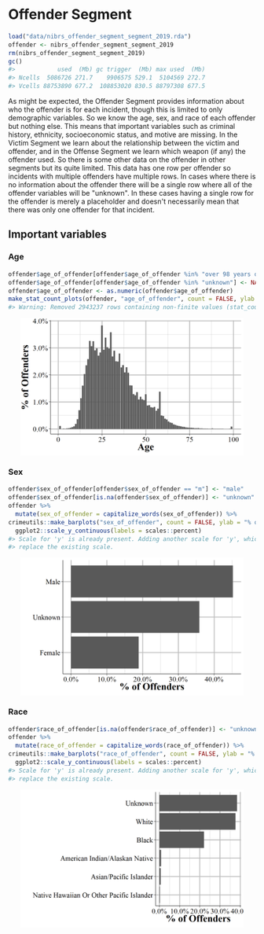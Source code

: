 # Offender Segment


```r
load("data/nibrs_offender_segment_segment_2019.rda")
offender <- nibrs_offender_segment_segment_2019
rm(nibrs_offender_segment_segment_2019)
gc()
#>            used  (Mb) gc trigger  (Mb) max used  (Mb)
#> Ncells  5086726 271.7    9906575 529.1  5104569 272.7
#> Vcells 88753890 677.2  108853020 830.5 88797308 677.5
```


As might be expected, the Offender Segment provides information about who the offender is for each incident, though this is limited to only demographic variables. So we know the age, sex, and race of each offender but nothing else. This means that important variables such as criminal history, ethnicity, socioeconomic status, and motive are missing. In the Victim Segment we learn about the relationship between the victim and offender, and in the Offense Segment we learn which weapon (if any) the offender used. So there is some other data on the offender in other segments but its quite limited. This data has one row per offender so incidents with multiple offenders have multiple rows. In cases where there is no information about the offender there will be a single row where all of the offender variables will be "unknown". In these cases having a single row for the offender is merely a placeholder and doesn't necessarily mean that there was only one offender for that incident.

## Important variables

### Age


```r
offender$age_of_offender[offender$age_of_offender %in% "over 98 years old"] <- 99
offender$age_of_offender[offender$age_of_offender %in% "unknown"] <- NA
offender$age_of_offender <- as.numeric(offender$age_of_offender)
make_stat_count_plots(offender, "age_of_offender", count = FALSE, ylab = "% of Offenders") + xlab("Age")
#> Warning: Removed 2943237 rows containing non-finite values (stat_count).
```

<img src="offender_files/figure-html/unnamed-chunk-2-1.png" width="90%" style="display: block; margin: auto;" />


### Sex


```r
offender$sex_of_offender[offender$sex_of_offender == "m"] <- "male"
offender$sex_of_offender[is.na(offender$sex_of_offender)] <- "unknown"
offender %>%
  mutate(sex_of_offender = capitalize_words(sex_of_offender)) %>%
crimeutils::make_barplots("sex_of_offender", count = FALSE, ylab = "% of Offenders") +
  ggplot2::scale_y_continuous(labels = scales::percent)
#> Scale for 'y' is already present. Adding another scale for 'y', which will
#> replace the existing scale.
```

<img src="offender_files/figure-html/unnamed-chunk-3-1.png" width="90%" style="display: block; margin: auto;" />


### Race


```r
offender$race_of_offender[is.na(offender$race_of_offender)] <- "unknown"
offender %>%
  mutate(race_of_offender = capitalize_words(race_of_offender)) %>%
crimeutils::make_barplots("race_of_offender", count = FALSE, ylab = "% of Offenders") +
  ggplot2::scale_y_continuous(labels = scales::percent)
#> Scale for 'y' is already present. Adding another scale for 'y', which will
#> replace the existing scale.
```

<img src="offender_files/figure-html/unnamed-chunk-4-1.png" width="90%" style="display: block; margin: auto;" />

